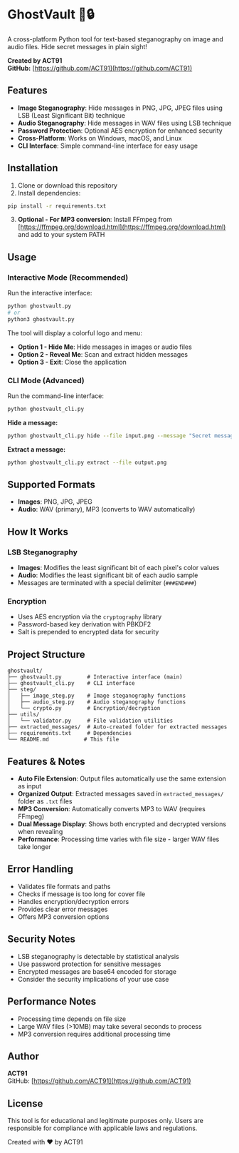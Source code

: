 # GhostVault 👻🔒

A cross-platform Python tool for text-based steganography on image and audio files. Hide secret messages in plain sight!

**Created by ACT91**  
**GitHub:** [https://github.com/ACT91](https://github.com/ACT91)

## Features

- **Image Steganography**: Hide messages in PNG, JPG, JPEG files using LSB (Least Significant Bit) technique
- **Audio Steganography**: Hide messages in WAV files using LSB technique
- **Password Protection**: Optional AES encryption for enhanced security
- **Cross-Platform**: Works on Windows, macOS, and Linux
- **CLI Interface**: Simple command-line interface for easy usage

## Installation

1. Clone or download this repository
2. Install dependencies:
```bash
pip install -r requirements.txt
```
3. **Optional - For MP3 conversion**: Install FFmpeg from [https://ffmpeg.org/download.html](https://ffmpeg.org/download.html) and add to your system PATH

## Usage

### Interactive Mode (Recommended)

Run the interactive interface:
```bash
python ghostvault.py
# or
python3 ghostvault.py
```

The tool will display a colorful logo and menu:
- **Option 1 - Hide Me**: Hide messages in images or audio files
- **Option 2 - Reveal Me**: Scan and extract hidden messages
- **Option 3 - Exit**: Close the application

### CLI Mode (Advanced)

Run the command-line interface:
```bash
python ghostvault_cli.py
```

**Hide a message:**
```bash
python ghostvault_cli.py hide --file input.png --message "Secret message" --output output.png
```

**Extract a message:**
```bash
python ghostvault_cli.py extract --file output.png
```

## Supported Formats

- **Images**: PNG, JPG, JPEG
- **Audio**: WAV (primary), MP3 (converts to WAV automatically)

## How It Works

### LSB Steganography
- **Images**: Modifies the least significant bit of each pixel's color values
- **Audio**: Modifies the least significant bit of each audio sample
- Messages are terminated with a special delimiter (`###END###`)

### Encryption
- Uses AES encryption via the `cryptography` library
- Password-based key derivation with PBKDF2
- Salt is prepended to encrypted data for security

## Project Structure

```
ghostvault/
├── ghostvault.py        # Interactive interface (main)
├── ghostvault_cli.py    # CLI interface
├── steg/
│   ├── image_steg.py    # Image steganography functions
│   ├── audio_steg.py    # Audio steganography functions
│   └── crypto.py        # Encryption/decryption
├── utils/
│   └── validator.py     # File validation utilities
├── extracted_messages/  # Auto-created folder for extracted messages
├── requirements.txt     # Dependencies
└── README.md           # This file
```

## Features & Notes

- **Auto File Extension**: Output files automatically use the same extension as input
- **Organized Output**: Extracted messages saved in `extracted_messages/` folder as `.txt` files
- **MP3 Conversion**: Automatically converts MP3 to WAV (requires FFmpeg)
- **Dual Message Display**: Shows both encrypted and decrypted versions when revealing
- **Performance**: Processing time varies with file size - larger WAV files take longer

## Error Handling

- Validates file formats and paths
- Checks if message is too long for cover file
- Handles encryption/decryption errors
- Provides clear error messages
- Offers MP3 conversion options

## Security Notes

- LSB steganography is detectable by statistical analysis
- Use password protection for sensitive messages
- Encrypted messages are base64 encoded for storage
- Consider the security implications of your use case

## Performance Notes

- Processing time depends on file size
- Large WAV files (>10MB) may take several seconds to process
- MP3 conversion requires additional processing time

## Author

**ACT91**  
GitHub: [https://github.com/ACT91](https://github.com/ACT91)

## License

This tool is for educational and legitimate purposes only. Users are responsible for compliance with applicable laws and regulations.

Created with ❤️ by ACT91